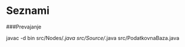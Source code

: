 Seznami
=======

###Prevajanje

javac -d bin src/Nodes/*.java src/Source/*.java src/PodatkovnaBaza.java